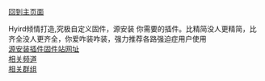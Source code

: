 [回到主页面](https://github.com/boduoyejieyi666/whonolikeboduoyejieyi/blob/main/README.md)            

Hyird倾情打造,究极自定义固件，源安装 你需要的插件。比精简没人更精简，比齐全没人更齐全，你爱咋装咋装，强力推荐各路强迫症用户使用            
[源安装插件固件站网址](http://openwrt.download)           
[相关频道](https://t.me/op_firmware_release_unoffical)        
[相关群组](https://t.me/joinchat/S-yoYkp--8bOMKK7)           
